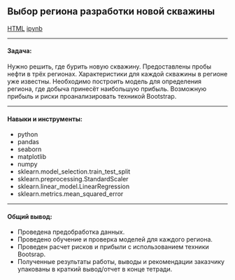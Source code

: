 ## Выбор региона разработки новой скважины <br/>

[HTML](./choosing_region_for_well_development.html)
[ipynb](./choosing_region_for_well_development.ipynb)

***
#### Задача:

Нужно решить, где бурить новую скважину. Предоставлены пробы нефти в трёх регионах. Характеристики для каждой скважины в регионе уже известны. Необходимо построить модель для определения региона, где добыча принесёт наибольшую прибыль. Возможную прибыль и риски проанализировать техникой Bootstrap.

***
#### Навыки и инструменты:

* python
* pandas
* seaborn
* matplotlib
* numpy
* sklearn.model_selection.train_test_split
* sklearn.preprocessing.StandardScaler
* sklearn.linear_model.LinearRegression
* sklearn.metrics.mean_squared_error

***
#### Общий вывод:
* Проведена предобработка данных.
* Проведено обучение и проверка моделей для каждого региона.
* Проведен расчет рисков и прибыли с использованием техники Bootsrap.
* Полученные результаты работы, выводы и рекомендации заказчику упакованы в краткий вывод/отчет в конце тетради.
